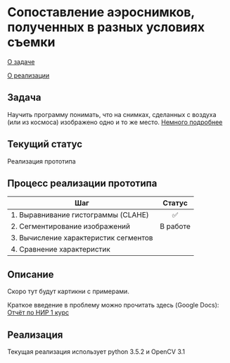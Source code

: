 # Cопоставление аэроснимков, полученных в разных условиях съемки

[О задаче](#Задача)

[О реализации](#Реализация)

## Задача
Научить программу понимать, что на снимках, сделанных с воздуха (или из космоса) изображено одно и то же место. 
[Немного подробнее](#Описание)

## Текущий статус
Реализация прототипа

## Процесс реализации прототипа
| Шаг           | Статус        |
| ------------- |:-------------:|
|1. Выравнивание гистограммы (CLAHE) | :white_check_mark: |
|2. Сегментирование изображений| В работе |
|3. Вычисление характеристик сегментов | |
|4. Сравнение характеристик | |

## Описание
Скоро тут будут картикни с примерами.

Краткое введение в проблему можно прочитать здесь (Google Docs): [Отчёт по НИР 1 курс](https://docs.google.com/document/d/1wdXx7PURS0_Wivgkw37-CZEjcaPfzlphHu7rmdS361Q/edit?usp=sharing)

## Реализация
Текущая реализация использует python 3.5.2 и OpenCV 3.1
